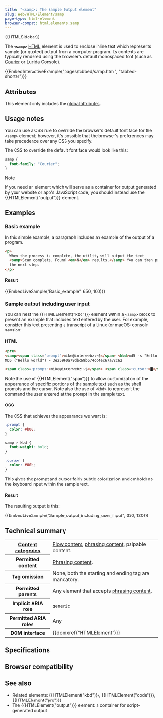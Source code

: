 ```yaml
---
title: "<samp>: The Sample Output element"
slug: Web/HTML/Element/samp
page-type: html-element
browser-compat: html.elements.samp
---
```


{{HTMLSidebar}}

The **`<samp>`** [HTML](/Web/HTML) element is used to enclose inline text which represents sample (or quoted) output from a computer program. Its contents are typically rendered using the browser's default monospaced font (such as [Courier](<https://en.wikipedia.org/wiki/Courier_(typeface)>) or Lucida Console).

{{EmbedInteractiveExample("pages/tabbed/samp.html", "tabbed-shorter")}}

## Attributes

This element only includes the [global attributes](/Web/HTML/Global_attributes).

## Usage notes

You can use a CSS rule to override the browser's default font face for the `<samp>` element; however, it's possible that the browser's preferences may take precedence over any CSS you specify.

The CSS to override the default font face would look like this:

```css
samp {
  font-family: "Courier";
}
```

> [!NOTE]
> If you need an element which will serve as a container for output generated by your website or app's JavaScript code, you should instead use the {{HTMLElement("output")}} element.

## Examples

### Basic example

In this simple example, a paragraph includes an example of the output of a program.

```html
<p>
  When the process is complete, the utility will output the text
  <samp>Scan complete. Found <em>N</em> results.</samp> You can then proceed to
  the next step.
</p>
```

#### Result

{{EmbedLiveSample("Basic_example", 650, 100)}}

### Sample output including user input

You can nest the {{HTMLElement("kbd")}} element within a `<samp>` block to present an example that includes text entered by the user. For example, consider this text presenting a transcript of a Linux (or macOS) console session:

#### HTML

```html
<pre>
<samp><span class="prompt">mike@interwebz:~$</span> <kbd>md5 -s "Hello world"</kbd>
MD5 ("Hello world") = 3e25960a79dbc69b674cd4ec67a72c62

<span class="prompt">mike@interwebz:~$</span> <span class="cursor">█</span></samp></pre>
```

Note the use of {{HTMLElement("span")}} to allow customization of the appearance of specific portions of the sample text such as the shell prompts and the cursor. Note also the use of `<kbd>` to represent the command the user entered at the prompt in the sample text.

#### CSS

The CSS that achieves the appearance we want is:

```css
.prompt {
  color: #b00;
}

samp > kbd {
  font-weight: bold;
}

.cursor {
  color: #00b;
}
```

This gives the prompt and cursor fairly subtle colorization and emboldens the keyboard input within the sample text.

#### Result

The resulting output is this:

{{EmbedLiveSample("Sample_output_including_user_input", 650, 120)}}

## Technical summary

<table class="properties">
  <tbody>
    <tr>
      <th scope="row">
        <a href="/Web/HTML/Content_categories"
          >Content categories</a
        >
      </th>
      <td>
        <a href="/Web/HTML/Content_categories#flow_content"
          >Flow content</a
        >,
        <a href="/Web/HTML/Content_categories#phrasing_content"
          >phrasing content</a
        >, palpable content.
      </td>
    </tr>
    <tr>
      <th scope="row">Permitted content</th>
      <td>
        <a href="/Web/HTML/Content_categories#phrasing_content"
          >Phrasing content</a
        >.
      </td>
    </tr>
    <tr>
      <th scope="row">Tag omission</th>
      <td>None, both the starting and ending tag are mandatory.</td>
    </tr>
    <tr>
      <th scope="row">Permitted parents</th>
      <td>
        Any element that accepts
        <a href="/Web/HTML/Content_categories#phrasing_content"
          >phrasing content</a
        >.
      </td>
    </tr>
    <tr>
      <th scope="row">Implicit ARIA role</th>
      <td>
        <code
          ><a href="/Web/Accessibility/ARIA/Roles/generic_role"
            >generic</a
          ></code
        >
      </td>
    </tr>
    <tr>
      <th scope="row">Permitted ARIA roles</th>
      <td>Any</td>
    </tr>
    <tr>
      <th scope="row">DOM interface</th>
      <td>{{domxref("HTMLElement")}}</td>
    </tr>
  </tbody>
</table>

## Specifications



## Browser compatibility



## See also

- Related elements: {{HTMLElement("kbd")}}, {{HTMLElement("code")}}, {{HTMLElement("pre")}}
- The {{HTMLElement("output")}} element: a container for script-generated output
